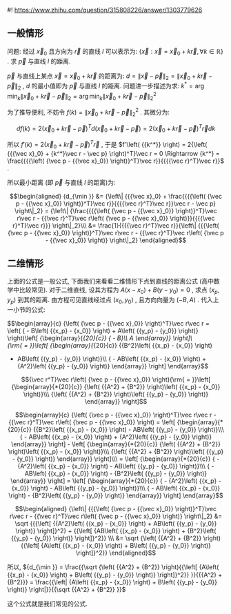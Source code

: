 #! https://www.zhihu.com/question/315808226/answer/1303779626

[comment]: <> (Answer URL: https://www.zhihu.com/question/315808226/answer/1303779626)
[comment]: <> (Question Title: 怎么用向量证明点到直线距离公式？)
[comment]: <> (Author Name: 采石工)
[comment]: <> (Create Time: 2020-06-26 18:29:51)

##  一般情形

问题: 经过  $\vec x_0$  且方向为  $\vec r$  的直线  $l$  可以表示为:  $\left\{ {\vec x:\vec x = {{\vec x}_0} + k\vec r,\forall k \in \mathbb{R} } \right\}$  . 求  $\vec p$
与直线  $l$  的距离.

$\vec p$  与直线上某点  $\vec x = {\vec x_0} + k\vec r$  的距离为:  $d = {\left\| {\vec
x - \vec p} \right\|_2} = {\left\| {{{\vec x}_0} + k\vec r - \vec p}
\right\|_2}$  ,  $d$  的最小值即为  $\vec p$  与直线  $l$  的距离. 问题进一步描述为求:  ${k^*} =
\arg {\min _k}{\left\| {{{\vec x}_0} + k\vec r - \vec p} \right\|_2} = \arg
{\min _k}\left\| {{{\vec x}_0} + k\vec r - \vec p} \right\|_2^2$

为了推导便利, 不妨令  $f\left( k \right) = \left\| {{{\vec x}_0} + k\vec r - \vec p}
\right\|_2^2$  . 其微分为:

$$df\left( k \right) = 2{\left( {{{\vec x}_0} + k\vec r - \vec p}
\right)^T}d\left( {{{\vec x}_0} + k\vec r - \vec p} \right) = 2{\left( {{{\vec
x}_0} + k\vec r - \vec p} \right)^T}\vec rdk$$

所以  $f'\left( k \right) = 2{\left( {{{\vec x}_0} + k\vec r - \vec p}
\right)^T}\vec r$  , 于是  $f'\left( {{k^*}} \right) = 2{\left( {{{\vec x}_0} +
{k^*}\vec r - \vec p} \right)^T}\vec r = 0 \Rightarrow {k^*} = \frac{{{{\left(
{\vec p - {{\vec x}_0}} \right)}^T}\vec r}}{{{{\vec r}^T}\vec r}}$  .

所以最小距离 (即  $\vec p$  与直线  $l$  的距离)为:

$$\begin{aligned} {d_{\min }} &= {\left\| {{{\vec x}_0} + \frac{{{{\left(
{\vec p - {{\vec x}_0}} \right)}^T}\vec r}}{{{{\vec r}^T}\vec r}}\vec r - \vec
p} \right\|_2} = {\left\| {\frac{{{{\left( {\vec p - {{\vec x}_0}}
\right)}^T}\vec r\vec r - {{\vec r}^T}\vec r\left( {\vec p - {{\vec x}_0}}
\right)}}{{{{\vec r}^T}\vec r}}} \right\|_2}\\\ &= \frac{1}{{{{\vec r}^T}\vec
r}}{\left\| {{{\left( {\vec p - {{\vec x}_0}} \right)}^T}\vec r\vec r - {{\vec
r}^T}\vec r\left( {\vec p - {{\vec x}_0}} \right)} \right\|_2} \end{aligned}$$

##  二维情形

上面的公式是一般公式, 下面我们来看看二维情形下点到直线的距离公式 (高中数学中比较常见). 对于二维直线, 设其方程为  $A\left( {x -
{x_0}} \right) + B\left( {y - {y_0}} \right) = 0$  , 求点  $\left( {{x_p},{y_p}}
\right)$  到其的距离. 由方程可见直线经过点  $\left( {{x_0},{y_0}} \right)$  , 且方向向量为  $\left(
{ - B,A} \right)$  . 代入上一小节的公式:

$$\begin{array}{c} {\left( {\vec p - {{\vec x}_0}} \right)^T}\vec r\vec r =
\left( { - B\left( {{x_p} - {x_0}} \right) + A\left( {{y_p} - {y_0}} \right)}
\right)\left[ {\begin{array}{*{20}{c}} { - B}\\\ A \end{array}} \right]\\\
{\rm{ = }}\left[ {\begin{array}{*{20}{c}} {{B^2}\left( {{x_p} - {x_0}} \right)
- AB\left( {{y_p} - {y_0}} \right)}\\\ { - AB\left( {{x_p} - {x_0}} \right) +
{A^2}\left( {{y_p} - {y_0}} \right)} \end{array}} \right] \end{array}$$

$${\vec r^T}\vec r\left( {\vec p - {{\vec x}_0}} \right){\rm{ = }}\left[
{\begin{array}{*{20}{c}} {\left( {{A^2} + {B^2}} \right)\left( {{x_p} - {x_0}}
\right)}\\\ {\left( {{A^2} + {B^2}} \right)\left( {{y_p} - {y_0}} \right)}
\end{array}} \right]$$

$$\begin{array}{c} {\left( {\vec p - {{\vec x}_0}} \right)^T}\vec r\vec r -
{{\vec r}^T}\vec r\left( {\vec p - {{\vec x}_0}} \right) = \left[
{\begin{array}{*{20}{c}} {{B^2}\left( {{x_p} - {x_0}} \right) - AB\left(
{{y_p} - {y_0}} \right)}\\\ { - AB\left( {{x_p} - {x_0}} \right) + {A^2}\left(
{{y_p} - {y_0}} \right)} \end{array}} \right] - \left[
{\begin{array}{*{20}{c}} {\left( {{A^2} + {B^2}} \right)\left( {{x_p} - {x_0}}
\right)}\\\ {\left( {{A^2} + {B^2}} \right)\left( {{y_p} - {y_0}} \right)}
\end{array}} \right]\\\ = \left[ {\begin{array}{*{20}{c}} { - {A^2}\left(
{{x_p} - {x_0}} \right) - AB\left( {{y_p} - {y_0}} \right)}\\\ { - AB\left(
{{x_p} - {x_0}} \right) - {B^2}\left( {{y_p} - {y_0}} \right)} \end{array}}
\right] = \left[ {\begin{array}{*{20}{c}} { - {A^2}\left( {{x_p} - {x_0}}
\right) - AB\left( {{y_p} - {y_0}} \right)}\\\ { - AB\left( {{x_p} - {x_0}}
\right) - {B^2}\left( {{y_p} - {y_0}} \right)} \end{array}} \right]
\end{array}$$

$$\begin{aligned} {\left\| {{{\left( {\vec p - {{\vec x}_0}} \right)}^T}\vec
r\vec r - {{\vec r}^T}\vec r\left( {\vec p - {{\vec x}_0}} \right)}
\right\|_2} &= \sqrt {{{\left[ {{A^2}\left( {{x_p} - {x_0}} \right) + AB\left(
{{y_p} - {y_0}} \right)} \right]}^2} + {{\left[ {AB\left( {{x_p} - {x_0}}
\right) + {B^2}\left( {{y_p} - {y_0}} \right)} \right]}^2}} \\\ &= \sqrt
{\left( {{A^2} + {B^2}} \right){{\left[ {A\left( {{x_p} - {x_0}} \right) +
B\left( {{y_p} - {y_0}} \right)} \right]}^2}} \end{aligned}$$

所以,  ${d_{\min }} = \frac{{\sqrt {\left( {{A^2} + {B^2}} \right){{\left[
{A\left( {{x_p} - {x_0}} \right) + B\left( {{y_p} - {y_0}} \right)}
\right]}^2}} }}{{{A^2} + {B^2}}} = \frac{{\left| {A\left( {{x_p} - {x_0}}
\right) + B\left( {{y_p} - {y_0}} \right)} \right|}}{{\sqrt {{A^2} + {B^2}}
}}$

这个公式就是我们常见的公式.

